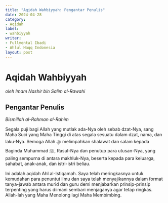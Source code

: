 ```yaml
---
title: "Aqidah Wahbiyyah: Pengantar Penulis"
date: 2024-04-28
category:
- Aqidah
label:
- wahbiyyah
writer:
- Fullmental Ibadi
- Ahlul Haqq Indonesia
layout: post
---
```

# Aqidah Wahbiyyah
*oleh Imam Nashir bin Salim al-Rawahi*

## Pengantar Penulis
*Bismillah al-Rahman al-Rahim*

Segala puji bagi Allah yang mutlak ada-Nya oleh sebab dzat-Nya, sang Maha Suci yang Maha Tinggi di atas segala sesuatu dalam dzat, nama, dan laku-Nya. Semoga Allah ﷻ melimpahkan shalawat dan salam kepada Baginda Muhammad ﷺ, Rasul-Nya dan penutup para utusan-Nya, yang paling sempurna di antara makhluk-Nya, beserta kepada para keluarga, sahabat, anak-anak, dan istri-istri beliau.

Ini adalah aqidah Ahl al-Istiqamah. Saya telah meringkasnya untuk kemudahan para penuntut ilmu dan saya telah menyajikannya dalam format tanya-jawab antara murid dan guru demi menjabarkan prinsip-prinsip terpenting yang harus diimani sembari menjaganya agar tetap ringkas. Allah-lah yang Maha Menolong lagi Maha Membimbing.
